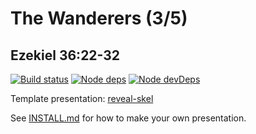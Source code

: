 # The Wanderers (3/5)
## Ezekiel 36:22-32

[![Build status](https://travis-ci.org/sermons/wanderers.svg)](https://travis-ci.org/sermons/wanderers)
[![Node deps](https://david-dm.org/sermons/wanderers.svg)](https://david-dm.org/sermons/wanderers)
[![Node devDeps](https://david-dm.org/sermons/wanderers/dev-status.svg)](https://david-dm.org/sermons/wanderers?type=dev)

Template presentation: [reveal-skel](https://github.com/sermons/reveal-skel)

See [INSTALL.md](INSTALL.md)
for how to make your own presentation.
